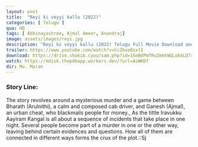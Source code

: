 ```yaml
---
layout: post
title:  "Reyi ki veyyi kallu (2022)"
categories: [ Telugu ]
qua: HD
tags: [ Abhinayashree, Ajmal Ameer, Anandraj]
image: assets/images/reyi.jpg
description: "Reyi ki veyyi kallu (2022) Telugu Full Movie Download and watch online 720p low file size 500 mb."
trailer: https://www.youtube.com/watch?v=CcZbseBxxtI
download: https://drive.shakib.cyou/sam.php?id=1GeBdPmfRvZmmtWQLob4LDTrR_jTdmPM5
watch: https://mdisk.thopdbapp.workers.dev/?url=AsWKDf
dir: Mu. Maran
---
```


### Story Line:
The story revolves around a mysterious murder and a game between Bharath (Arulnithi), a calm and composed cab driver, and Ganesh (Ajmal), an urban cheat, who blackmails people for money., As the tittle Iravukku Aayiram Kangal is all about a sequence of incidents that take place in one night. Several people become part of a murder in one or the other way, leaving behind certain evidences and questions. How all of them are connected in different ways forms the crux of the plot.::Sj


